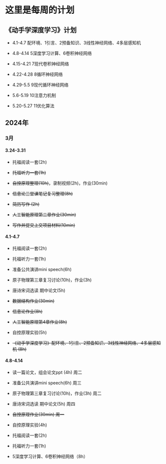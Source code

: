 # 这里是每周的计划
## 《动手学深度学习》计划
- 4.1-4.7 配环境、1引言、2预备知识、3线性神经网络、4多层感知机

- 4.8-4.14 5深度学习计算、6卷积神经网络

- 4.15-4.21 7现代卷积神经网络

- 4.22-4.28 8循环神经网络

- 4.29-5.5 9现代循环神经网络

- 5.6-5.19 10注意力机制

- 5.20-5.27 11优化算法

## 2024年
### 3月
#### 3.24-3.31
- 托福阅读一套(2h)

- ~~托福听力一套(1h)~~

- ~~自控原理整理(10h)~~，录制视频(2h)，作业(30min)

- ~~信息论三堂课笔记复习整理(8h)~~

- ~~简历写作 (2h)~~

- ~~人工智能原理第二章作业(30min)~~

- ~~写作并提交上交项目材料(10min)~~

#### 4.1-4.7
- 托福阅读一套(2h)

- 托福听力一套(1h)

- 准备公共演讲mini speech(6h)

- 原子物理第三章复习讨论(10h)，作业(3h)

- 唐诗宋词选读 期中论文(5h)

- ~~数据结构作业(30min)~~ 

- ~~信息论作业(8h)~~

- ~~人工智能原理第4章作业(8h)~~

- 自控原理实验(5h)

- ~~《动手学深度学习》配环境、1引言、2预备知识、3线性神经网络、4多层感知机 (8h)~~

#### 4.8-4.14
- 读一篇论文，组会论文ppt (4h) 周二

- 准备公共演讲mini speech(6h) 周三

- 原子物理第三章复习讨论(10h)，作业(3h)  周二

- 唐诗宋词选读 期中论文(5h) 周四

- ~~自控原理作业(30min) 周一~~

- 自控原理实验(4h)

- 托福阅读一套(2h)

- 托福听力一套(1h)

- 5深度学习计算、6卷积神经网络（8h）